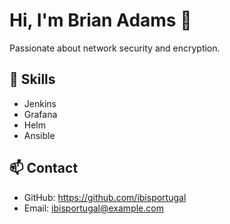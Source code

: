 # Hi, I'm Brian Adams 👋

Passionate about network security and encryption.

## 🚀 Skills
- Jenkins
- Grafana
- Helm
- Ansible

## 📫 Contact
- GitHub: https://github.com/ibisportugal
- Email: ibisportugal@example.com
